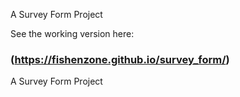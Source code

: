 
A Survey Form Project

See the working version here:

### (https://fishenzone.github.io/survey_form/)

A Survey Form Project

